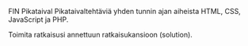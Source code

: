 FIN
Pikataival
Pikataivaltehtäviä yhden tunnin ajan aiheista HTML, CSS, JavaScript ja PHP.

Toimita ratkaisusi annettuun ratkaisukansioon (solution).

